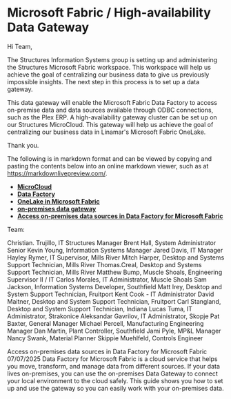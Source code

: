# Microsoft Fabric / High-availability Data Gateway

Hi Team,

The Structures Information Systems group is setting up and administering the Structures Microsoft Fabric workspace. This workspace will help us achieve the goal of centralizing our business data to give us previously impossible insights.  The next step in this process is to set up a data gateway.

This data gateway will enable the Microsoft Fabric Data Factory to access on-premise data and data sources available through ODBC connections, such as the Plex ERP. A high-availability gateway cluster can be set up on our Structures MicroCloud.  This gateway will help us achieve the goal of centralizing our business data in Linamar's Microsoft Fabric OneLake.

Thank you.

The following is in markdown format and can be viewed by copying and pasting the contents below into an online markdown viewer, such as at <https://markdownlivepreview.com/>.

- **[MicroCloud](https://canonical.com/microcloud)**
- **[Data Factory](https://learn.microsoft.com/en-us/fabric/data-factory/data-factory-overview)**
- **[OneLake in Microsoft Fabric](https://learn.microsoft.com/en-us/fabric/onelake/onelake-overview)**
- **[on-premises data gateway](https://learn.microsoft.com/en-us/data-integration/gateway/service-gateway-onprem)**
- **[Access on-premises data sources in Data Factory for Microsoft Fabric](https://learn.microsoft.com/en-us/fabric/data-factory/how-to-access-on-premises-data)**

Team:

Christian. Trujillo, IT Structures Manager
Brent Hall, System Administrator Senior
Kevin Young, Information Systems Manager
Jared Davis, IT Manager
Hayley Rymer, IT Supervisor, Mills River
Mitch Harper, Desktop and Systems Support Technician, Mills River
Thomas.Creal, Desktop and Systems Support Technician, Mills River
Matthew Bump, Muscle Shoals, Engineering Supervisor II / IT
Carlos Morales, IT Administrator, Muscle Shoals
Sam Jackson, Information Systems Developer, Southfield
Matt Irey, Desktop and System Support Technician, Fruitport
Kent Cook - IT Administrator
David Maitner,  Desktop and System Support Technician, Fruitport
Carl Stangland, Desktop and System Support Technician, Indiana
Lucas Tuma, IT Administrator, Strakonice
Aleksandar Gavrilov, IT Administrator, Skopje
Pat Baxter, General Manager
Michael Percell, Manufacturing Engineering Manager
Dan Martin, Plant Controller, Southfield
Jami Pyle, MP&L Manager
Nancy Swank, Material Planner
Skippie Muehlfeld, Controls Engineer

Access on-premises data sources in Data Factory for Microsoft Fabric
07/07/2025
Data Factory for Microsoft Fabric is a cloud service that helps you move, transform, and manage data from different sources. If your data lives on-premises, you can use the on-premises Data Gateway to connect your local environment to the cloud safely. This guide shows you how to set up and use the gateway so you can easily work with your on-premises data.
